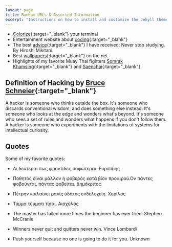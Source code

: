```yaml
---
layout: page
title: Random URLs & Assorted Information
excerpt: "Instructions on how to install and customize the Jekyll theme Minimal Mistakes."
---
```


* [Colorize](http://misc.flogisoft.com/bash/tip_colors_and_formatting){:target="_blank"} your terminal
* Entertainment website about [coding](http://thecodinglove.com/){:target="_blank"}
* The best [advice](https://www.linkedin.com/pulse/best-advice-ive-received-never-hiroshi){:target="_blank"} I have received: Never stop studying. By Hiroshi Mikitani.
* Best [wallpapers](http://alpha.wallhaven.cc/){:target="_blank"} on the net
* Highlights of my favorite Muay Thai fighters [Somrak Khamsing](https://www.youtube.com/watch?v=8VcBUJmP1F0){:target="_blank"} and [Saenchai](https://www.youtube.com/watch?v=gJ-JSVxsPaU){:target="_blank"}.


## Definition of Hacking by [Bruce Schneier](https://www.schneier.com/){:target="_blank"}

A hacker is someone who thinks outside the box. It's someone who discards conventional wisdom, and does something else instead. It's someone who looks at the edge and wonders what's beyond. It's someone who sees a set of rules and wonders what happens if you don't follow them. A hacker is someone who experiments with the limitations of systems for intellectual curiosity. 


## Quotes

Some of my favorite quotes:

* Αι δεύτεραι πως φροντίδες σοφώτεραι. Ευριπίδης

* Ποθητός είναι μάλλον ή φοβερός κατά βίον προαιρού.Ον πάντες φοβούνται, πάντας φοβείται. Δημόκριτος

* Πέτρην κοιλαίνει ρανίς ύδατος ενδελεχείη. Χορίλος

* Τύμμα τύμματι τίσαι. Αισχύλος

* The master has failed more times the beginner has ever tried. Stephen McCranie

* Winners never quit and quitters never win. Vince Lombardi

* Push yourself because no one is going to do it for you. Unknown

